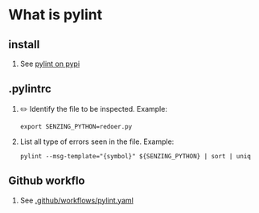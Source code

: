 # What is pylint

## install

1. See [pylint on pypi](https://pypi.org/project/pylint/)

## .pylintrc

1. :pencil2: Identify the file to be inspected.
   Example:

    ```console
    export SENZING_PYTHON=redoer.py
    ```

1. List all type of errors seen in the file.
   Example:

    ```console
    pylint --msg-template="{symbol}" ${SENZING_PYTHON} | sort | uniq
    ```

## Github workflo

1. See [.github/workflows/pylint.yaml](https://github.com/Senzing/stream-loader/blob/master/.github/workflows/pylint.yaml)

